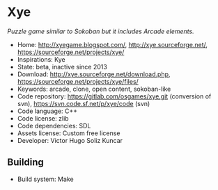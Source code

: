 # Xye

_Puzzle game similar to Sokoban but it includes Arcade elements._

- Home: http://xyegame.blogspot.com/, http://xye.sourceforge.net/, https://sourceforge.net/projects/xye/
- Inspirations: Kye
- State: beta, inactive since 2013
- Download: http://xye.sourceforge.net/download.php, https://sourceforge.net/projects/xye/files/
- Keywords: arcade, clone, open content, sokoban-like
- Code repository: https://gitlab.com/osgames/xye.git (conversion of svn), https://svn.code.sf.net/p/xye/code (svn)
- Code language: C++
- Code license: zlib
- Code dependencies: SDL
- Assets license: Custom free license
- Developer: Victor Hugo Soliz Kuncar

## Building

- Build system: Make
